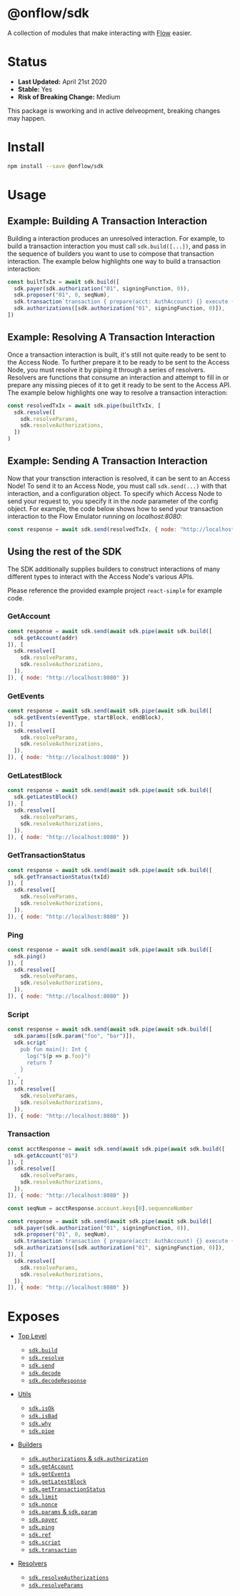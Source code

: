 # @onflow/sdk

A collection of modules that make interacting with [Flow](https://onflow.org) easier.

# Status

- **Last Updated:** April 21st 2020
- **Stable:** Yes
- **Risk of Breaking Change:** Medium

This package is wworking and in active delveopment, breaking changes may happen.

# Install

```bash
npm install --save @onflow/sdk
```

# Usage

## Example: Building A Transaction Interaction

Building a interaction produces an unresolved interaction. For example, to build a transaction interaction you must call `sdk.build([...])`, and pass in the sequence of builders you want to use to compose that transaction interaction. The example below highlights one way to build a transaction interaction:

```javascript
const builtTxIx = await sdk.build([
  sdk.payer(sdk.authorization("01", signingFunction, 0)),
  sdk.proposer("01", 0, seqNum),
  sdk.transaction`transaction { prepare(acct: AuthAccount) {} execute { log("Hello") } }`,
  sdk.authorizations([sdk.authorization("01", signingFunction, 0)]),
])
```

## Example: Resolving A Transaction Interaction

Once a transaction interaction is built, it's still not quite ready to be sent to the Access Node. To further prepare it to be ready to be sent to the Access Node, you must resolve it by piping it through a series of resolvers. Resolvers are functions that consume an interaction and attempt to fill in or prepare any missing pieces of it to get it ready to be sent to the Access API. The example below highlights one way to resolve a transaction interaction:

```javascript
const resolvedTxIx = await sdk.pipe(builtTxIx, [
  sdk.resolve([
    sdk.resolveParams,
    sdk.resolveAuthorizations,
  ])
)
```
## Example: Sending A Transaction Interaction

Now that your transction interaction is resolved, it can be sent to an Access Node! To send it to an Access Node, you must call `sdk.send(...)` with that interaction, and a configuration object. To specify which Access Node to send your request to, you specify it in the _node_ parameter of the config object. For example, the code below shows how to send your transaction interaction to the Flow Emulator running on _localhost:8080_:

```javascript
const response = await sdk.send(resolvedTxIx, { node: "http://localhost:8080" })
```

## Using the rest of the SDK

The SDK additionally supplies builders to construct interactions of many different types to interact with the Access Node's various APIs. 

Please reference the provided example project `react-simple` for example code.

### GetAccount

```javascript
const response = await sdk.send(await sdk.pipe(await sdk.build([
  sdk.getAccount(addr)
]), [
  sdk.resolve([
    sdk.resolveParams,
    sdk.resolveAuthorizations,
  ]),
]), { node: "http://localhost:8080" })
```

### GetEvents

```javascript
const response = await sdk.send(await sdk.pipe(await sdk.build([
  sdk.getEvents(eventType, startBlock, endBlock),
]), [
  sdk.resolve([
    sdk.resolveParams,
    sdk.resolveAuthorizations,
  ]),
]), { node: "http://localhost:8080" })
```

### GetLatestBlock

```javascript
const response = await sdk.send(await sdk.pipe(await sdk.build([
  sdk.getLatestBlock()
]), [
  sdk.resolve([
    sdk.resolveParams,
    sdk.resolveAuthorizations,
  ]),
]), { node: "http://localhost:8080" })
```

### GetTransactionStatus

```javascript
const response = await sdk.send(await sdk.pipe(await sdk.build([
  sdk.getTransactionStatus(txId)
]), [
  sdk.resolve([
    sdk.resolveParams,
    sdk.resolveAuthorizations,
  ]),
]), { node: "http://localhost:8080" })
```

### Ping

```javascript
const response = await sdk.send(await sdk.pipe(await sdk.build([
  sdk.ping()
]), [
  sdk.resolve([
    sdk.resolveParams,
    sdk.resolveAuthorizations,
  ]),
]), { node: "http://localhost:8080" })
```

### Script

```javascript 
const response = await sdk.send(await sdk.pipe(await sdk.build([
  sdk.params([sdk.param("foo", "bar")]),
  sdk.script`
    pub fun main(): Int {
      log("${p => p.foo}")
      return 7
    }
  `,
]), [
  sdk.resolve([
    sdk.resolveParams,
    sdk.resolveAuthorizations,
  ]),
]), { node: "http://localhost:8080" })
```

### Transaction

```javascript
const acctResponse = await sdk.send(await sdk.pipe(await sdk.build([
  sdk.getAccount("01")
]), [
  sdk.resolve([
    sdk.resolveParams,
    sdk.resolveAuthorizations,
  ]),
]), { node: "http://localhost:8080" })

const seqNum = acctResponse.account.keys[0].sequenceNumber

const response = await sdk.send(await sdk.pipe(await sdk.build([
  sdk.payer(sdk.authorization("01", signingFunction, 0)),
  sdk.proposer("01", 0, seqNum),
  sdk.transaction`transaction { prepare(acct: AuthAccount) {} execute { log("Hello") } }`,
  sdk.authorizations([sdk.authorization("01", signingFunction, 0)]),
]), [
  sdk.resolve([
    sdk.resolveParams,
    sdk.resolveAuthorizations,
  ]),
]), { node: "http://localhost:8080" })
```

# Exposes

- [Top Level](./)

  - [`sdk.build`](./src/build)
  - [`sdk.resolve`](./src/resolve)
  - [`sdk.send`](../send)
  - [`sdk.decode`](../decode)
  - [`sdk.decodeResponse`](../decode)

- [Utils](../interaction)

  - [`sdk.isOk`](../interaction)
  - [`sdk.isBad`](../interaction)
  - [`sdk.why`](../interaction)
  - [`sdk.pipe`](../interaction)

- [Builders](./src/build)

  - [`sdk.authorizations` & `sdk.authorization`](./src/build/authorizations.js)
  - [`sdk.getAccount`](./src/build/get-account.js)
  - [`sdk.getEvents`](./src/build/get-events.js)
  - [`sdk.getLatestBlock`](./src/build/get-latest-block.js)
  - [`sdk.getTransactionStatus`](./src/build/get-transaction-status.js)
  - [`sdk.limit`](./src/build/limit.js)
  - [`sdk.nonce`](./src/build/nonce.js)
  - [`sdk.params` & `sdk.param`](./src/build/params.js)
  - [`sdk.payer`](./src/build/payer.js)
  - [`sdk.ping`](./src/build/ping.js)
  - [`sdk.ref`](./src/build/ref.js)
  - [`sdk.script`](./src/build/script.js)
  - [`sdk.transaction`](./src/build/transaction.js)

- [Resolvers](./resolve)
  - [`sdk.resolveAuthorizations`](./src/resolve/resolve-authorizations.js)
  - [`sdk.resolveParams`](./src/resolve/resolve-params.js)
